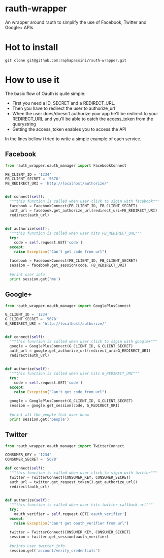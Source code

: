 rauth-wrapper
=============

An wrapper around rauth to simplify the use of Facebook, Twitter and Google+ APIs

Hot to install
===============

```
git clone git@github.com:raphapassini/rauth-wrapper.git
```

How to use it
=============

The basic flow of Oauth is quite simple:
 - First you need a ID, SECRET and a REDIRECT_URL.
 - Then you have to redirect the user to authorize_url
 - When the user does/doesn't authorize your app he'll be redirect to your REDIRECT_URL
   and you'll be able to catch the access_token from the querystring
 - Getting the access_token enables you to access the API
 
In the lines bellow i tried to write a simple example of each service.


Facebook
--------

```python
from rauth_wrapper.oauth_manager import FacebookConnect

FB_CLIENT_ID = '1234'
FB_CLIENT_SECRET = '5678'
FB_REDIRECT_URI = 'http://localhost/authorize/'


def connect(self):
  """this function is called when user click to sigin with facebook"""
  facebook = FacebookConnect(FB_CLIENT_ID, FB_CLIENT_SECRET)
  auth_url = facebook.get_authorize_url(redirect_uri=FB_REDIRECT_URI)
  redirect(auth_url)
  
  
def authorize(self):
  """this function is called when user hits FB_REDIRECT_URL"""
  try:
    code = self.request.GET['code']
  except:
    raise Exception("Can't get code from url")
  
  facebook = FacebookConnect(FB_CLIENT_ID, FB_CLIENT_SECRET)
  session = facebook.get_session(code, FB_REDIRECT_URI)
  
  #print user info
  print session.get('me')
```

Google+
-------

```python
from rauth_wrapper.oauth_manager import GooglePlusConnect

G_CLIENT_ID = '1234'
G_CLIENT_SECRET = '5678'
G_REDIRECT_URI = 'http://localhost/authorize/'


def connect(self):
  """this function is called when user click to sigin with google+"""
  google = GooglePlusConnect(G_CLIENT_ID, G_CLIENT_SECRET)
  auth_url = google.get_authorize_url(redirect_uri=G_REDIRECT_URI)
  redirect(auth_url)
  
  
def authorize(self):
  """this function is called when user hits G_REDIRECT_URI"""
  try:
    code = self.request.GET['code']
  except:
    raise Exception("Can't get code from url")
  
  google = GooglePlusConnect(G_CLIENT_ID, G_CLIENT_SECRET)
  session = google.get_session(code, G_REDIRECT_URI)
  
  #print all the people that user know
  print session.get('people')
```

Twitter
-------

```python
from rauth_wrapper.oauth_manager import TwitterConnect

CONSUMER_KEY = '1234'
CONSUMER_SECRET = '5678'

def connect(self):
  """this function is called when user click to sigin with twitter"""
  twitter = TwitterConnect(CONSUMER_KEY, CONSUMER_SECRET)
  auth_url = twitter.get_request_token().get_authorize_url()
  redirect(auth_url)
  
  
def authorize(self):
  """this function is called when user hits twitter callback url"""
  try:
    oauth_verifier = self.request.GET['oauth_verifier']
  except:
    raise Exception("Can't get oauth_verifier from url")
  
  twitter = TwitterConnect(CONSUMER_KEY, CONSUMER_SECRET)
  session = twitter.get_session(oauth_verifier)
  
  #prints user twitter info
  session.get('account/verify_credentials')
```
